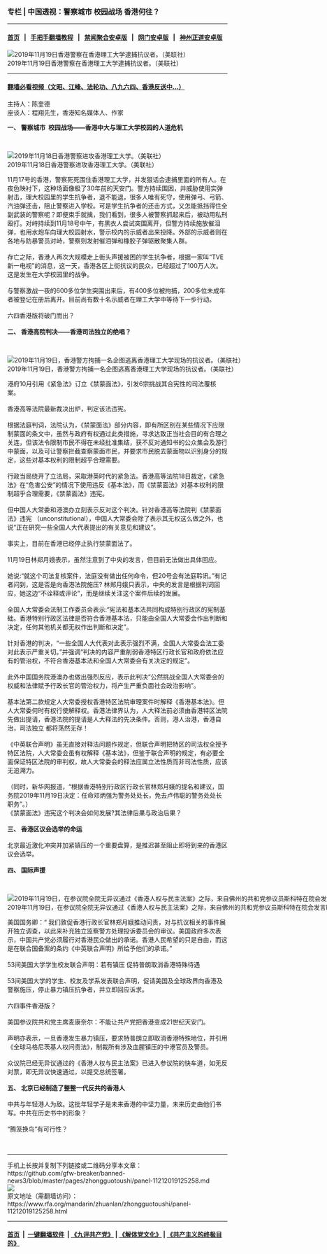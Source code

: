 ### 专栏 | 中国透视：警察城市  校园战场  香港何往？
------------------------

#### [首页](https://github.com/gfw-breaker/banned-news3/blob/master/README.md) &nbsp;&nbsp;|&nbsp;&nbsp; [手把手翻墙教程](https://github.com/gfw-breaker/guides/wiki) &nbsp;&nbsp;|&nbsp;&nbsp; [禁闻聚合安卓版](https://github.com/gfw-breaker/bn-android) &nbsp;&nbsp;|&nbsp;&nbsp; [网门安卓版](https://github.com/oGate2/oGate) &nbsp;&nbsp;|&nbsp;&nbsp; [神州正道安卓版](https://github.com/SzzdOgate/update) 



<div id="headerimg">
 <img alt="2019年11月19日香港警察在香港理工大学逮捕抗议者。（美联社）" src="https://www.rfa.org/mandarin/pinglun/weijingsheng/wjs-11192019143430.html/AP_19323570871445.jpg/@@images/06b2b9bc-91cd-471b-9e00-85a823d81760.jpeg" title="2019年11月19日香港警察在香港理工大学逮捕抗议者。（美联社）"/>
 <div id="headerimgcontents">
  <div id="headerimgcaption">
   <span>
    2019年11月19日香港警察在香港理工大学逮捕抗议者。（美联社）
   </span>
   <!-- zoomattribute -->
  </div>
  <!-- headerimgcaption -->
 </div>
 <!-- headerimagecontents -->
</div>

<hr/>


#### [翻墙必看视频（文昭、江峰、法轮功、八九六四、香港反送中...）](https://github.com/gfw-breaker/banned-news3/blob/master/pages/links.md)

<div id="storytext">
 <div>
  <div class="slot_header">
  </div>
 </div>
 <p>
  主持人：陈奎德
  <br/>
  座谈人：程翔先生，香港知名媒体人、作家
 </p>
 <p>
  <b>
   一、 警察城市  校园战场——香港中大与理工大学校园的人道危机
  </b>
 </p>
 <p>
  <b>
  </b>
  <br/>
  <div class="image-inline captioned" style="width:1600px;">
   <div style="width:1600px;">
    <img alt="2019年11月18日香港警察进攻香港理工大学。（美联社）" src="https://www.rfa.org/mandarin/pinglun/chenguangchengboke/cgc-11182019162316.html/AP_19322263766472.jpg" title="2019年11月18日香港警察进攻香港理工大学。（美联社）"/>
   </div>
   <div class="image-caption">
    <span style="width:1600px;">
     2019年11月18日香港警察进攻香港理工大学。（美联社）
    </span>
    <span class="copyright">
    </span>
   </div>
  </div>
 </p>
 <p>
  11月17号的香港，警察死死围住香港理工大学，并发狠话会逮捕里面的所有人。在夜色映衬下，这种场面像极了30年前的天安门。警方持续围困，并威胁使用实弹射击，理大校园里的学生抗争者，退不能退，很多人唯有死守，使用弹弓、弓箭、汽油弹还击，阻止警察进入学校。可是学生抗争者的还击方式，又怎能抵挡得住全副武装的警察呢？即便束手就擒，我们看到，很多人被警察抓起来后，被动用私刑殴打。对峙持续到11月18号中午，有黑衣人尝试突围离开，但警方持续施放催泪弹，也用水炮车向理大校园射水，警示校内的示威者出来投降。外部的示威者则在各地与防暴警员对峙，警察则发射催泪弹和橡胶子弹驱散聚集人群。
  <br/>
  <br/>
  存亡之际，香港人再次大规模走上街头声援被困的学生抗争者，根据一家叫“TVE新一电视”的消息，这一天，香港各区上街抗议的民众，已经超过了100万人次。这是发生在大学校园里的战争。
  <br/>
  <br/>
  与警察激战一夜的600多位学生突围出来后，有400多位被拘捕，200多位未成年者被登记在册后离开。目前尚有数十名示威者在理工大学中等待下一步行动。
  <br/>
  <br/>
  六四香港版将破门而出？
  <br/>
  <br/>
  <b>
   二、 香港高院判决——香港司法独立的绝唱？
  </b>
 </p>
 <p>
  <b>
  </b>
  <br/>
  <div class="image-inline captioned" style="width:1555px;">
   <div style="width:1555px;">
    <img alt="2019年11月19日，香港警方拘捕一名企图逃离香港理工大学现场的抗议者。（美联社）" src="https://www.rfa.org/mandarin/pinglun/jiangjingling/jjl-11192019112615.html/AP_19323551947921.jpg" title="2019年11月19日，香港警方拘捕一名企图逃离香港理工大学现场的抗议者。（美联社）"/>
   </div>
   <div class="image-caption">
    <span style="width:1555px;">
     2019年11月19日，香港警方拘捕一名企图逃离香港理工大学现场的抗议者。（美联社）
    </span>
    <span class="copyright">
    </span>
   </div>
  </div>
 </p>
 <p>
  港府10月引用《紧急法》订立《禁蒙面法》，引发6宗挑战其合宪性的司法覆核案。
  <br/>
  <br/>
  香港高等法院最新裁决出炉，判定该法违宪。
  <br/>
  <br/>
  根据法庭判词，法院认为，《禁蒙面法》部分内容，即有所区别在某些情况下应限制蒙面的条文中，虽然与政府有权通过此类措施，寻求达致正当社会目的有合理之关连，但该法令限制市民不得在未经批准集结，获不反对通知书的公众集会及游行中蒙面，以及可让警察拦截查察蒙面市民，并要求市民脱去蒙面物以识别身分的规定，这些对基本权利的限制超乎合理需要。
  <br/>
  <br/>
  行政当局绕开了立法局，采取港英时代的紧急法。香港高等法院18日裁定，《紧急法》在“危害公安”的情况下使用违反《基本法》，而《禁蒙面法》对基本权利的限制超乎合理需要，《禁蒙面法》违宪。
  <br/>
  <br/>
  但中国人大常委和港澳办立刻表示反对这个判决。针对香港高等法院判《禁蒙面法》违宪 （unconstitutional），中国人大常委会除了表示其无权这么做之外，也说“正在研究一些全国人大代表提出的有关意见和建议”。
  <br/>
  <br/>
  事实上，目前在香港已经停止执行禁蒙面法了。
  <br/>
  <br/>
  11月19日林郑月娥表示，虽然注意到了中央的发言，但目前无法做出具体回应。
  <br/>
  <br/>
  她说:“就这个司法复核案件，法庭没有做出任何命令，但20号会有法庭聆讯。”有记者问到，这是否是向香港法院施压? 林郑月娥只表示，中央的发言是根据判词回应，她这边“不诠释或评论”，而是继续关注这个案件后续的发展。
  <br/>
  <br/>
  全国人大常委会法制工作委员会表示:“宪法和基本法共同构成特别行政区的宪制基础。香港特别行政区法律是否符合香港基本法，只能由全国人大常委会作出判断和决定，任何其他机关都无权作出判断和决定”。
  <br/>
  <br/>
  针对香港的判决，“一些全国人大代表对此表示强烈不满，全国人大常委会法工委对此表示严重关切。”并强调“判决的内容严重削弱香港特区行政长官和政府依法应有的管治权，不符合香港基本法和全国人大常委会有关决定的规定”。
  <br/>
  <br/>
  此外中国国务院港澳办也做出强烈反应，表示此判决“公然挑战全国人大常委会的权威和法律赋予行政长官的管治权力，将产生严重负面社会政治影响”。
  <br/>
  <br/>
  基本法第二款规定人大常委授权香港特区法院审理案件时解释《香港基本法》。但人大常委何时有权行使解释权。香港法律界认为，人大释法前必须由香港特区法院先做出提请，香港法院的提请是人大释法的先决条件。否则，港人治港，香港自治，司法独立 都将荡然无存！
  <br/>
  <br/>
  《中英联合声明》虽无直接对释法问题作规定，但联合声明把特区的司法权全授予特区法院，人大常委会虽有权解释《基本法》，但鉴于联合声明的规定，有必要全面保证特区法院的审判权，故人大常委会的释法应属立法性质而非司法性质，应该无追溯力。
  <br/>
  <br/>
  （同时，新华网报道，“根据香港特别行政区行政长官林郑月娥的提名和建议，国务院2019年11月19日决定：任命邓炳强为警务处处长，免去卢伟聪的警务处处长职务”。）
  <br/>
  《禁蒙面法》违宪这个判决会如何发展?其法律后果与政治后果？
  <br/>
  <b>
   <br/>
   三、 香港区议会选举的命运
  </b>
  <br/>
  <br/>
  北京最近激化冲突并加紧镇压的一个重要盘算，是推迟甚至阻止即将到来的香港区议会选举。
  <br/>
  <br/>
  <b>
   四、 国际声援
  </b>
 </p>
 <p>
  <b>
  </b>
  <br/>
  <div class="image-inline captioned" style="width:2030px;">
   <div style="width:2030px;">
    <img alt="2019年11月19日，在参议院全院无异议通过《香港人权与民主法案》之际，来自佛州的共和党参议员斯科特在院会发言时强调，美国不可再沉默，因为今天是香港，明天可能便是台湾! 他忧心提出，香港会是下一个天安门吗?。（视频截图）" src="https://www.rfa.org/mandarin/yataibaodao/gangtai/hcm1-11202019102834.html/572853c28bae96625168966253735c0665e05f028bae901a8fc7300a99996e2f4eba67434e0e6c114e3b6cd56848300b4e4b9645-676581ea4f5b5dde76845171548c515a53c28bae545865af79d17279572896624f1a81f48bcd3002.jfif" title="2019年11月19日，在参议院全院无异议通过《香港人权与民主法案》之际，来自佛州的共和党参议员斯科特在院会发言时强调，美国不可再沉默，因为今天是香港，明天可能便是台湾! 他忧心提出，香港会是下一个天安门吗?。（视频截图）"/>
   </div>
   <div class="image-caption">
    <span style="width:2030px;">
     2019年11月19日，在参议院全院无异议通过《香港人权与民主法案》之际，来自佛州的共和党参议员斯科特在院会发言时强调，美国不可再沉默，因为今天是香港，明天可能便是台湾! 他忧心提出，香港会是下一个天安门吗?。（视频截图）
    </span>
    <span class="copyright">
    </span>
   </div>
  </div>
 </p>
 <p>
  美国国务卿：“ 我们敦促香港行政长官林郑月娥推动问责，对与抗议相关的事件展开独立调查，以此来补充独立监察警方处理投诉委员会的审议。美国政府多次表示，中国共产党必须履行对香港民众做出的承诺。香港人民希望的只是自由，而这是在联合国备案的条约《中英联合声明》所给予他们的承诺。”
  <br/>
  <br/>
  53间美国大学学生校友联合声明：若有镇压 促特普朗取消香港特殊待遇
  <br/>
  <br/>
  53间美国大学的学生、校友及学系发表联合声明，促请美国及全球政界向香港及警察施压，停止暴力镇压抗争者，并立即回应诉求。
  <br/>
  <br/>
  六四事件香港版？
  <br/>
  <br/>
  美国参议院共和党主席麦康奈尔：不能让共产党把香港变成21世纪天安门。
  <br/>
  <br/>
  声明亦表示，一旦香港发生暴力镇压，要求特普朗立即取消香港特殊地位，并引用《全球马格尼茨基人权问责法》，制裁所有涉及血腥镇压的中港官员及警员。
  <br/>
  <br/>
  众议院已经无异议通过的《香港人权与民主法案》已进入参议院的快车道，如无反对票，即无异议快速通过，以提交总统签署。
  <br/>
  <br/>
  <b>
   五、 北京已经制造了整整一代反共的香港人
  </b>
  <br/>
  <br/>
  中共与年轻港人为敌。这批年轻学子是未来香港的中坚力量，未来历史由他们书写。中共在历史书中的形象？
  <br/>
  <br/>
  “腾笼换鸟”有可行性？
  <br/>
  <br/>
  <br/>
 </p>
</div>

<hr/>
手机上长按并复制下列链接或二维码分享本文章：<br/>
https://github.com/gfw-breaker/banned-news3/blob/master/pages/zhongguotoushi/panel-11212019125258.md <br/>
<a href='https://github.com/gfw-breaker/banned-news3/blob/master/pages/zhongguotoushi/panel-11212019125258.md'><img src='https://github.com/gfw-breaker/banned-news3/blob/master/pages/zhongguotoushi/panel-11212019125258.md.png'/></a> <br/>
原文地址（需翻墙访问）：https://www.rfa.org/mandarin/zhuanlan/zhongguotoushi/panel-11212019125258.html


------------------------
#### [首页](https://github.com/gfw-breaker/banned-news3/blob/master/README.md) &nbsp;|&nbsp; [一键翻墙软件](https://github.com/gfw-breaker/nogfw/blob/master/README.md) &nbsp;| [《九评共产党》](https://github.com/gfw-breaker/9ping.md/blob/master/README.md#九评之一评共产党是什么) | [《解体党文化》](https://github.com/gfw-breaker/jtdwh.md/blob/master/README.md) | [《共产主义的终极目的》](https://github.com/gfw-breaker/gczydzjmd.md/blob/master/README.md)


<img src='http://gfw-breaker.win/banned-news3/pages/zhongguotoushi/panel-11212019125258.md' width='0px' height='0px'/>